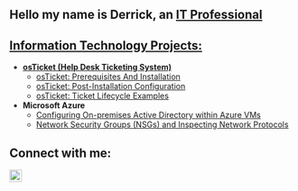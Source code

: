 ## Hello my name is Derrick, an <a href="https://www.linkedin.com/in/derrickemaples/">IT Professional

<h2> Information Technology Projects:</h2>

- <b>osTicket (Help Desk Ticketing System)</b>
  - [osTicket: Prerequisites And Installation](https://github.com/derrickmaples/post-install-config)
  - [osTicket: Post-Installation Configuration](https://github.com/derrickmaples/post-install-config)
  - [osTicket: Ticket Lifecycle Examples](https://github.com/derrickmaples/ticket-lifecycle)
- <b>Microsoft Azure</b>
  - [Configuring On-premises Active Directory within Azure VMs](https://github.com/derrrickmaples/configure-ad)
  - [Network Security Groups (NSGs) and Inspecting Network Protocols](https://github.com/derrrickmaples/azure-network-protocols)

<h2> Connect with me:</h2>

[<img align="left" alt="Derrick | LinkedIn" width="22px" src="https://cdn.jsdelivr.net/npm/simple-icons@v3/icons/linkedin.svg" />][linkedin]

[linkedin]: https://www.linkedin.com/in/derrickemaples/
